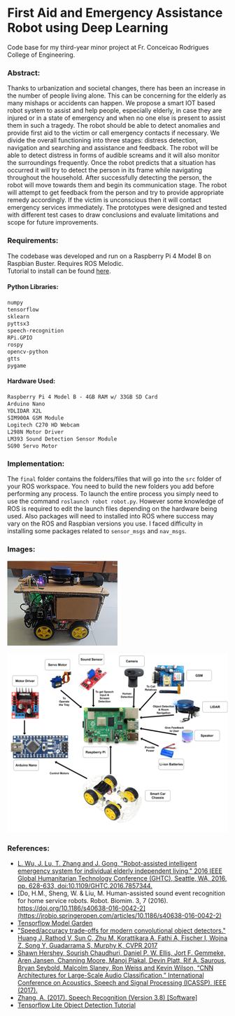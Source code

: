 # First Aid and Emergency Assistance Robot using Deep Learning
Code base for my third-year minor project at Fr. Conceicao Rodrigues College of Engineering.

### Abstract:
Thanks to urbanization and societal changes, there has been an increase in the number of people living alone. This can be concerning for the elderly as many mishaps or accidents can happen. We propose a smart IOT based robot system to assist and help people, especially elderly, in case they are injured or in a state of emergency and when no one else is present to assist them in such a tragedy. The robot should be able to detect anomalies and provide first aid to the victim or call emergency contacts if necessary. We divide the overall functioning into three stages: distress detection, navigation and searching and assistance and feedback. The robot will be able to detect distress in forms of audible screams and it will also monitor the surroundings frequently. Once the robot predicts that a situation has occurred it will try to detect the person in its frame while navigating throughout the household. After successfully detecting the person, the robot will move towards them and begin its communication stage. The robot will attempt to get feedback from the person and try to provide appropriate remedy accordingly. If the victim is unconscious then it will contact emergency services immediately. The prototypes were designed and tested with different test cases to draw conclusions and evaluate limitations and scope for future improvements.

### Requirements:
The codebase was developed and run on a Raspberry Pi 4 Model B on Raspbian Buster. Requires ROS Melodic.  
Tutorial to install can be found [here](https://www.instructables.com/ROS-Melodic-on-Raspberry-Pi-4-RPLIDAR/).

#### Python Libraries:
```
numpy
tensorflow
sklearn
pyttsx3
speech-recognition
RPi.GPIO
rospy
opencv-python
gtts
pygame
```

#### Hardware Used:
```
Raspberry Pi 4 Model B - 4GB RAM w/ 33GB SD Card
Arduino Nano
YDLIDAR X2L
SIM900A GSM Module
Logitech C270 HD Webcam
L298N Motor Driver
LM393 Sound Detection Sensor Module
SG90 Servo Motor
```

### Implementation:
The `final` folder contains the folders/files that will go into the `src` folder of your ROS workspace. You need to build the new folders you add before performing any process. To launch the entire process you simply need to use the command `roslaunch robot robot.py`. However some knowledge of ROS is required to edit the launch files depending on the hardware being used. Also packages will need to installed into ROS where success may vary on the ROS and Raspbian versions you use. I faced difficulty in installing some packages related to `sensor_msgs` and `nav_msgs`.

### Images:
![robot](images/robot.png?raw=true)

![component_diagram](images/component_diagram.png?raw=true)

### References:
* [L. Wu, J. Lu, T. Zhang and J. Gong, "Robot-assisted intelligent emergency system for individual elderly independent living," 2016 IEEE Global Humanitarian Technology
Conference (GHTC), Seattle, WA, 2016, pp. 628-633, doi:10.1109/GHTC.2016.7857344. ](https://ieeexplore.ieee.org/document/7857344)  
* [Do, H.M., Sheng, W. & Liu, M. Human-assisted sound event recognition for home service robots. Robot. Biomim. 3, 7 (2016). https://doi.org/10.1186/s40638-016-0042-2](https://jrobio.springeropen.com/articles/10.1186/s40638-016-0042-2)  
* [Tensorflow Model Garden](https://github.com/tensorflow/models)  
* ["Speed/accuracy trade-offs for modern convolutional object detectors." Huang J, Rathod V, Sun C, Zhu M, Korattikara A, Fathi A, Fischer I, Wojna Z, Song Y, Guadarrama S, Murphy K, CVPR 2017](https://arxiv.org/abs/1611.10012)  
* [Shawn Hershey, Sourish Chaudhuri, Daniel P. W. Ellis, Jort F. Gemmeke, Aren Jansen, Channing Moore, Manoj Plakal, Devin Platt, Rif A. Saurous, Bryan Seybold, Malcolm Slaney, Ron Weiss and Kevin Wilson, “CNN Architectures for Large-Scale Audio Classification,” International Conference on Acoustics, Speech and Signal Processing (ICASSP), IEEE (2017).](https://research.google/pubs/pub45611/)
* [Zhang, A. (2017). Speech Recognition (Version 3.8) [Software]](https://pypi.org/project/SpeechRecognition/)  
* [Tensorflow Lite Object Detection Tutorial](https://github.com/EdjeElectronics/TensorFlow-Lite-Object-Detection-on-Android-and-Raspberry-Pi)
